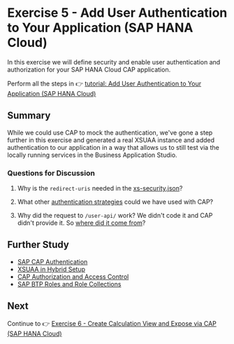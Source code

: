 # Exercise 5 - Add User Authentication to Your Application (SAP HANA Cloud)

In this exercise we will define security and enable user authentication and authorization for your SAP HANA Cloud CAP application.

Perform all the steps in 👉 [tutorial: Add User Authentication to Your Application (SAP HANA Cloud)](https://developers.sap.com/tutorials/hana-cloud-cap-add-authentication.html)

## Summary

While we could use CAP to mock the authentication, we've gone a step further in this exercise and generated a real XSUAA instance and added authentication to our application in a way that allows us to still test via the locally running services in the Business Application Studio.

### Questions for Discussion

1. Why is the `redirect-uris` needed in the [xs-security.json](https://www.npmjs.com/package/@sap/approuter#xs-appjson-configuration-file)?

1. What other [authentication strategies](https://cap.cloud.sap/docs/node.js/authentication#strategies) could we have used with CAP?

1. Why did the request to `/user-api/` work?  We didn't code it and CAP didn't provide it. So [where did it come from](https://blogs.sap.com/2021/02/20/sap-tech-bytes-approuter-user-api-service/)?

## Further Study

* [SAP CAP Authentication](https://cap.cloud.sap/docs/node.js/authentication)
* [XSUAA in Hybrid Setup](https://cap.cloud.sap/docs/node.js/authentication#xsuaa-setup)
* [CAP Authorization and Access Control](https://cap.cloud.sap/docs/guides/authorization)
* [SAP BTP Roles and Role Collections](https://help.sap.com/docs/BTP/65de2977205c403bbc107264b8eccf4b/14a877c6e2f14832999df500ffa6e05e.html)

## Next

Continue to 👉 [Exercise 6 - Create Calculation View and Expose via CAP (SAP HANA Cloud)](../ex6/README.md)
